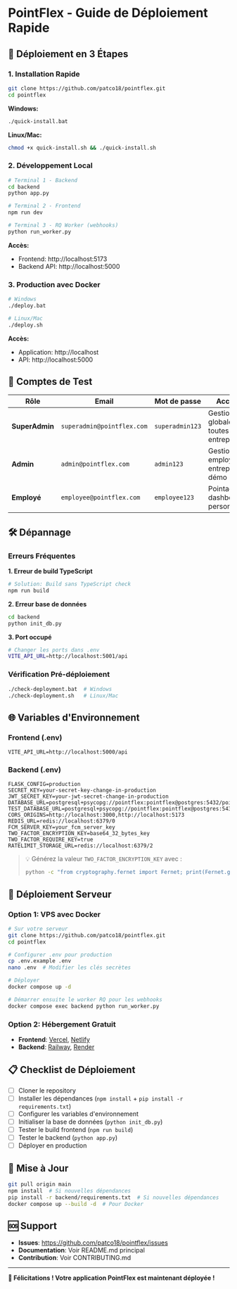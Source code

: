 # PointFlex - Guide de Déploiement Rapide

## 🎯 Déploiement en 3 Étapes

### 1. Installation Rapide
```bash
git clone https://github.com/patco18/pointflex.git
cd pointflex
```

**Windows:**
```bash
./quick-install.bat
```

**Linux/Mac:**
```bash
chmod +x quick-install.sh && ./quick-install.sh
```

### 2. Développement Local
```bash
# Terminal 1 - Backend
cd backend
python app.py

# Terminal 2 - Frontend
npm run dev

# Terminal 3 - RQ Worker (webhooks)
python run_worker.py
```

**Accès:**
- Frontend: http://localhost:5173
- Backend API: http://localhost:5000

### 3. Production avec Docker
```bash
# Windows
./deploy.bat

# Linux/Mac
./deploy.sh
```

**Accès:**
- Application: http://localhost
- API: http://localhost:5000

## 🔐 Comptes de Test

| Rôle | Email | Mot de passe | Accès |
|------|--------|--------------|-------|
| **SuperAdmin** | `superadmin@pointflex.com` | `superadmin123` | Gestion globale, toutes entreprises |
| **Admin** | `admin@pointflex.com` | `admin123` | Gestion employés, entreprise démo |
| **Employé** | `employee@pointflex.com` | `employee123` | Pointage, dashboard personnel |

## 🛠️ Dépannage

### Erreurs Fréquentes

**1. Erreur de build TypeScript**
```bash
# Solution: Build sans TypeScript check
npm run build
```

**2. Erreur base de données**
```bash
cd backend
python init_db.py
```

**3. Port occupé**
```bash
# Changer les ports dans .env
VITE_API_URL=http://localhost:5001/api
```

### Vérification Pré-déploiement
```bash
./check-deployment.bat  # Windows
./check-deployment.sh   # Linux/Mac
```

## 🌐 Variables d'Environnement

### Frontend (.env)
```env
VITE_API_URL=http://localhost:5000/api
```

### Backend (.env)
```env
FLASK_CONFIG=production
SECRET_KEY=your-secret-key-change-in-production
JWT_SECRET_KEY=your-jwt-secret-change-in-production
DATABASE_URL=postgresql+psycopg://pointflex:pointflex@postgres:5432/pointflex
TEST_DATABASE_URL=postgresql+psycopg://pointflex:pointflex@postgres:5432/pointflex_test
CORS_ORIGINS=http://localhost:3000,http://localhost:5173
REDIS_URL=redis://localhost:6379/0
FCM_SERVER_KEY=your_fcm_server_key
TWO_FACTOR_ENCRYPTION_KEY=base64_32_bytes_key
TWO_FACTOR_REQUIRE_KEY=true
RATELIMIT_STORAGE_URL=redis://localhost:6379/2
```

> 💡 Générez la valeur `TWO_FACTOR_ENCRYPTION_KEY` avec :
>
> ```bash
> python -c "from cryptography.fernet import Fernet; print(Fernet.generate_key().decode())"
> ```

## 🚀 Déploiement Serveur

### Option 1: VPS avec Docker
```bash
# Sur votre serveur
git clone https://github.com/patco18/pointflex.git
cd pointflex

# Configurer .env pour production
cp .env.example .env
nano .env  # Modifier les clés secrètes

# Déployer
docker compose up -d

# Démarrer ensuite le worker RQ pour les webhooks
docker compose exec backend python run_worker.py
```

### Option 2: Hébergement Gratuit
- **Frontend**: [Vercel](https://vercel.com), [Netlify](https://netlify.com)
- **Backend**: [Railway](https://railway.app), [Render](https://render.com)

## 📋 Checklist de Déploiement

- [ ] Cloner le repository
- [ ] Installer les dépendances (`npm install` + `pip install -r requirements.txt`)
- [ ] Configurer les variables d'environnement
- [ ] Initialiser la base de données (`python init_db.py`)
- [ ] Tester le build frontend (`npm run build`)
- [ ] Tester le backend (`python app.py`)
- [ ] Déployer en production

## 🔄 Mise à Jour

```bash
git pull origin main
npm install  # Si nouvelles dépendances
pip install -r backend/requirements.txt  # Si nouvelles dépendances
docker compose up --build -d  # Pour Docker
```

## 🆘 Support

- **Issues**: https://github.com/patco18/pointflex/issues
- **Documentation**: Voir README.md principal
- **Contribution**: Voir CONTRIBUTING.md

---

**🎉 Félicitations ! Votre application PointFlex est maintenant déployée !**
